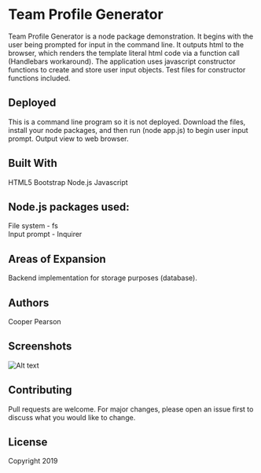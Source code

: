 # Team Profile Generator
Team Profile Generator is a node package demonstration. It begins with the user being prompted for input in the command line. It outputs html to the browser, which renders the template literal html code via a function call (Handlebars workaround). The application uses javascript constructor functions to create and store user input objects. Test files for constructor functions included. 

## Deployed
This is a command line program so it is not deployed. Download the files, install your node packages, and then run (node app.js) to begin user input prompt. Output view to web browser.

## Built With
HTML5
Bootstrap
Node.js
Javascript

## Node.js packages used:
File system - fs<br>
Input prompt - Inquirer<br>

## Areas of Expansion
Backend implementation for storage purposes (database).

## Authors
Cooper Pearson

## Screenshots
![Alt text](/relative/path/to/img.jpg?raw=true "Optional Title")

## Contributing
Pull requests are welcome. For major changes, please open an issue first to discuss what you would like to change.

## License
Copyright 2019